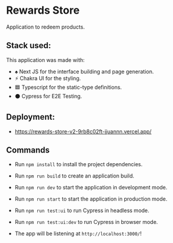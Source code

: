 # Rewards Store

Application to redeem products. 

## Stack used:

This application was made with:

- ♠️ Next JS for the interface building and page generation.
- ⚡️ Chakra UI for the styling.
- 🟦 Typescript for the static-type definitions.
- ⚫️ Cypress for E2E Testing.

## Deployment:

- https://rewards-store-v2-9rb8c02ft-jjuannn.vercel.app/

## Commands

- Run `npm install` to install the project dependencies.
- Run `npm run build` to create an application build.
- Run `npm run dev` to start the application in development mode.
- Run `npm run start` to start the application in production mode.
- Run `npm run test:ui` to run Cypress in headless mode.
- Run `npm run test:ui:dev` to run Cypress in browser mode.

- The app will be listening at `http://localhost:3000/`!
